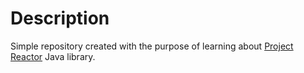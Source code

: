 # Description
Simple repository created with the purpose of learning about [Project Reactor](https://projectreactor.io/) Java library.
